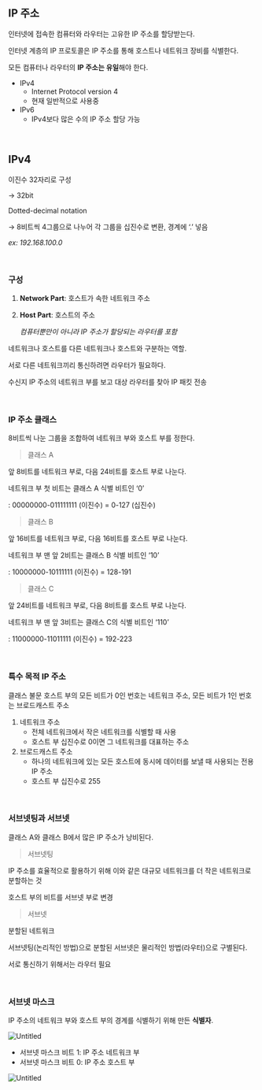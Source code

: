 ## IP 주소

인터넷에 접속한 컴퓨터와 라우터는 고유한 IP 주소를 할당받는다.

인터넷 계층의 IP 프로토콜은 IP 주소를 통해 호스트나 네트워크 장비를 식별한다.

모든 컴퓨터나 라우터의 **IP 주소는 유일**해야 한다.

- IPv4
    - Internet Protocol version 4
    - 현재 일반적으로 사용중
- IPv6
    - IPv4보다 많은 수의 IP 주소 할당 가능

<br/>

## IPv4

이진수 32자리로 구성

→ 32bit

Dotted-decimal notation

→ 8비트씩 4그룹으로 나누어 각 그룹을 십진수로 변환, 경계에 ‘.’ 넣음

*ex: 192.168.100.0*

<br/>

### 구성

1. **Network Part**: 호스트가 속한 네트워크 주소
2. **Host Part**: 호스트의 주소
    
    *컴퓨터뿐만이 아니라 IP 주소가 할당되는 라우터를 포함*

네트워크나 호스트를 다른 네트워크나 호스트와 구분하는 역할.

서로 다른 네트워크끼리 통신하려면 라우터가 필요하다.

수신지 IP 주소의 네트워크 부를 보고 대상 라우터를 찾아 IP 패킷 전송

<br/>

### IP 주소 클래스

8비트씩 나눈 그룹을 조합하여 네트워크 부와 호스트 부를 정한다.

> 클래스 A
> 

앞 8비트를 네트워크 부로, 다음 24비트를 호스트 부로 나눈다.

네트워크 부 첫 비트는 클래스 A 식별 비트인 ‘0’

: 00000000-011111111 (이진수) = 0-127 (십진수)

> 클래스 B
> 

앞 16비트를 네트워크 부로, 다음 16비트를 호스트 부로 나눈다.

네트워크 부 맨 앞 2비트는 클래스 B 식별 비트인 ‘10’

: 10000000-10111111 (이진수) = 128-191

> 클래스 C
> 

앞 24비트를 네트워크 부로, 다음 8비트를 호스트 부로 나눈다.

네트워크 부 맨 앞 3비트는 클래스 C의 식별 비트인 ‘110’

: 11000000-11011111 (이진수) = 192-223

<br/>

### 특수 목적 IP 주소

클래스 불문 호스트 부의 모든 비트가 0인 번호는 네트워크 주소, 모든 비트가 1인 번호는 브로드캐스트 주소

1. 네트워크 주소
    - 전체 네트워크에서 작은 네트워크를 식별할 때 사용
    - 호스트 부 십진수로 0이면 그 네트워크를 대표하는 주소
2. 브로드캐스트 주소
    - 하나의 네트워크에 있는 모든 호스트에 동시에 데이터를 보낼 때 사용되는 전용 IP 주소
    - 호스트 부 십진수로 255

<br/>

### 서브넷팅과 서브넷

클래스 A와 클래스 B에서 많은 IP 주소가 낭비된다.

> 서브넷팅
> 

IP 주소를 효율적으로 활용하기 위해 이와 같은 대규모 네트워크를 더 작은 네트워크로 분할하는 것

호스트 부의 비트를 서브넷 부로 변경

> 서브넷
> 

분할된 네트워크

서브넷팅(논리적인 방법)으로 분할된 서브넷은 물리적인 방법(라우터)으로 구별된다.

서로 통신하기 위해서는 라우터 필요

<br/>

### 서브넷 마스크

IP 주소의 네트워크 부와 호스트 부의 경계를 식별하기 위해 만든 **식별자**.

![Untitled](https://img1.daumcdn.net/thumb/R1280x0/?scode=mtistory2&fname=https%3A%2F%2Fblog.kakaocdn.net%2Fdn%2FdhZD1c%2FbtqNQbm9E11%2Fi3A3mZj3px0rYm1DedeAj0%2Fimg.png)

- 서브넷 마스크 비트 1: IP 주소 네트워크 부
- 서브넷 마스크 비트 0: IP 주소 호스트 부

![Untitled](https://img1.daumcdn.net/thumb/R1280x0/?scode=mtistory2&fname=https%3A%2F%2Fblog.kakaocdn.net%2Fdn%2Fbh762H%2FbtqNRI5EK9R%2FKCrxAYpRDFkLphQmZtCRHK%2Fimg.png)


